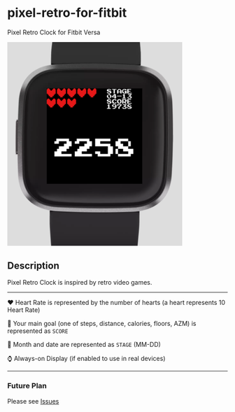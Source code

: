 # pixel-retro-for-fitbit

Pixel Retro Clock for Fitbit Versa

<img src="./screenshot.png" width="400" />

## Description

Pixel Retro Clock is inspired by retro video games.

---

:heart: Heart Rate is represented by the number of hearts (a heart represents 10 Heart Rate)

:athletic_shoe: Your main goal (one of steps, distance, calories, floors, AZM) is represented as `SCORE`

:calendar: Month and date are represented as `STAGE` (MM-DD)

:watch: Always-on Display (if enabled to use in real devices)

---

### Future Plan

Please see [Issues](https://github.com/tk3fftk/pixel-retro-for-fitbit/issues)
